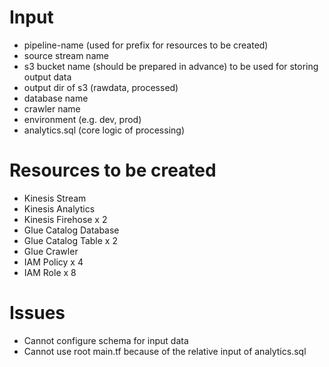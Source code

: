 # Input

- pipeline-name (used for prefix for resources to be created)
- source stream name
- s3 bucket name (should be prepared in advance) to be used for storing output data
- output dir of s3 (rawdata, processed)
- database name
- crawler name
- environment (e.g. dev, prod)
- analytics.sql (core logic of processing)

# Resources to be created

- Kinesis Stream
- Kinesis Analytics
- Kinesis Firehose x 2
- Glue Catalog Database
- Glue Catalog Table x 2
- Glue Crawler
- IAM Policy x 4
- IAM Role x 8

# Issues

- Cannot configure schema for input data
- Cannot use root main.tf because of the relative input of analytics.sql